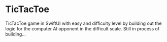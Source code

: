 # TicTacToe
TicTacToe game in SwiftUI with easy and difficulty level by building out the logic for the computer AI opponent in the difficult scale. 
Still in process of building...
